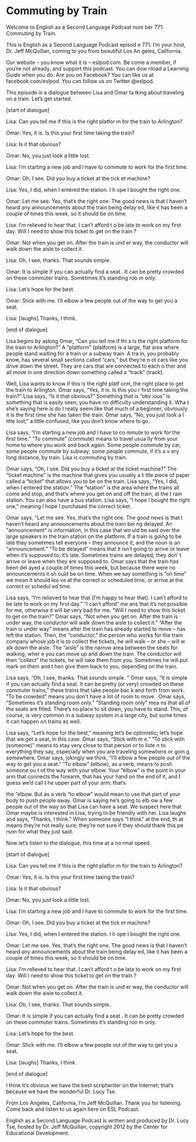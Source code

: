 # Commuting by Train

Welcome to English as a Second Language Podcast num ber 771: Commuting by Train.

This is English as a Second Language Podcast episod e 771.  I’m your host, Dr. Jeff McQuillan, coming to you from beautiful Los An geles, California.

Our website – you know what it is – eslpod.com.  Be come a member, if you’re not already, and support this podcast.  You can dow nload a Learning Guide when you do.  Are you on Facebook?  You can like us  at facebook.com/eslpod. You can follow us on Twitter @eslpod.

This episode is a dialogue between Lisa and Omar ta lking about traveling on a train.  Let’s get started.

[start of dialogue]

Lisa:  Can you tell me if this is the right platfor m for the train to Arlington?

Omar:  Yes, it is.  Is this your first time taking the train?

Lisa:  Is it that obvious?

Omar:  No, you just look a little lost.

Lisa:  I’m starting a new job and I have to commute  to work for the first time.

Omar:  Oh, I see.  Did you buy a ticket at the tick et machine?

Lisa:  Yes, I did, when I entered the station.  I h ope I bought the right one.

Omar:  Let me see.  Yes, that’s the right one.  The  good news is that I haven’t heard any announcements about the train being delay ed, like it has been a couple of times this week, so it should be on time.

Lisa:  I’m relieved to hear that.  I can’t afford t o be late to work on my first day. Will I need to show this ticket to get on the train ?

Omar:  Not when you get on.  After the train is und er way, the conductor will walk down the aisle to collect it.

Lisa:  Oh, I see, thanks.  That sounds simple.

Omar:  It is simple if you can actually find a seat .  It can be pretty crowded on these commuter trains.  Sometimes it’s standing roo m only.

Lisa:  Let’s hope for the best.

Omar:  Stick with me.  I’ll elbow a few people out of the way to get you a seat.

Lisa:  [laughs]  Thanks, I think.

[end of dialogue]

Lisa begins by asking Omar, “Can you tell me if thi s is the right platform for the train to Arlington?”  A “platform” (platform) is a large, flat area where people stand waiting for a train or a subway train.  A tra in, you probably know, has several small sections called “cars,” but they’re n ot cars like you drive down the street.  They are cars that are connected to each o ther and all move in one direction down something called a “track” (track).

Well, Lisa wants to know if this is the right platf orm, the right place to get the train to Arlington.  Omar says, “Yes, it is.  Is this you r first time taking the train?”  Lisa says, “Is it that obvious?”  Something that is “obv ious” is something that is easily seen; you have no difficulty understanding it.  Wha t she’s saying here is do I really seem like that much of a beginner, obviously  it is the first time she has taken the train.  Omar says, “No, you just look a l ittle lost,” a little confused, like you don’t know where to go.

Lisa says, “I’m starting a new job and I have to co mmute to work for the first time.”  “To commute” (commute) means to travel usua lly from your home to where you work and back again.  Some people commute  by car, some people commute by subway; some people commute, if it’s a v ery long distance, by train. Lisa is commuting by train.

Omar says, “Oh, I see.  Did you buy a ticket at the  ticket machine?”  The “ticket machine” is the machine that gives you usually a li ttle piece of paper called a “ticket” that allows you to be on the train.  Lisa says, “Yes, I did, when I entered the station.”  The “station” is the area where the trains all come and stop, and that’s where you get on and off the train, at the t rain station.  You can also have a bus station.  Lisa says, “I hope I bought the right  one,” meaning I hope I purchased the correct ticket.

Omar says, “Let me see.  Yes, that’s the right one.   The good news is that I haven’t heard any announcements about the train bei ng delayed.  An “announcement” is information, in this case that wo uld be said over the large speakers in the train station on the platform.  If a train is going to be late they sometimes tell everyone – they announce it, and the  noun is an “announcement.” “To be delayed” means that it isn’t going to arrive  or leave when it’s supposed to; it’s late.  Sometimes trains are delayed; they don’ t arrive or leave when they are supposed to.  Omar says that the train has been del ayed a couple of times this week, but because there were no announcements it sh ould be on time.  When we say something is “on time” we mean it should lea ve at the correct or scheduled time, or arrive at the correct or schedul ed time.

Lisa says, “I’m relieved to hear that (I’m happy to  hear that).  I can’t afford to be late to work on my first day.”  “I can’t afford” me ans that it’s not possible for me, otherwise it will be very bad for me.  “Will I need  to show this ticket to get on the train?”  Omar says, “Not when you get on.  After the train is under way, the conductor will walk down the aisle to collect it.”  “After the train is under way” means after the train has already started to move –  has left the station.  Then, the “conductor,” the person who works for the train  company whose job it is to collect the tickets, he will walk – or she – will w alk down the aisle.  The “aisle” is the narrow area between the seats for walking, wher e you can move up and down the train.  The conductor will then “collect” the tickets, he will take them from you.  Sometimes he will put mark on them and t hen give them back to you, depending on the train.

Lisa says, “Oh, I see, thanks.  That sounds simple. ”  Omar says, “It is simple if you can actually find a seat.  It can be pretty (or  very) crowded on these commuter trains,” these trains that take people bac k and forth from work.  “To be crowded” means you don’t have a lot of room to move .  Omar says, “Sometimes it’s standing room only.”  “Standing room only” mea ns that all of the seats are filled.  There’s no place to sit down, you have to stand.  This, of course, is very common in a subway system in a large city, but some times it can happen on trains as well.

Lisa says, “Let’s hope for the best,” meaning let’s  be optimistic; let’s hope that we get a seat, in this case.  Omar says, “Stick with m e.”  “To stick with (someone)” means to stay very close to that person or to liste n to everything they say, especially when you are traveling somewhere or goin g somewhere.  Omar says, jokingly we think, “I’ll elbow a few people out of the way to get you a seat.”  “To elbow” (elbow), as a verb, means to push someone ou t of the way with your elbow.  Your “elbow” is the point in your arm that connects the forearm, that has your hand on the end of it, and I guess we’d call t he upper part of your arm; that’s

the “elbow.  But as a verb “to elbow” would mean to  use that part of your body to push people away.  Omar is saying he’s going to elb ow a few people out of the way so that Lisa can have a seat.  We suspect here that Omar maybe is interested in Lisa, trying to be friendly with her.   Lisa laughs and says, “Thanks, I think.”  When someone says “I think” at the end, th at means they’re not really sure; they’re not sure if they should thank this pe rson for what they just said.

Now let’s listen to the dialogue, this time at a no rmal speed.

[start of dialogue]

Lisa:  Can you tell me if this is the right platfor m for the train to Arlington?

Omar:  Yes, it is.  Is this your first time taking the train?

Lisa:  Is it that obvious?

Omar:  No, you just look a little lost.

Lisa:  I’m starting a new job and I have to commute  to work for the first time.

Omar:  Oh, I see.  Did you buy a ticket at the tick et machine?

Lisa:  Yes, I did, when I entered the station.  I h ope I bought the right one.

Omar:  Let me see.  Yes, that’s the right one.  The  good news is that I haven’t heard any announcements about the train being delay ed, like it has been a couple of times this week, so it should be on time.

Lisa:  I’m relieved to hear that.  I can’t afford t o be late to work on my first day. Will I need to show this ticket to get on the train ?

Omar:  Not when you get on.  After the train is und er way, the conductor will walk down the aisle to collect it.

Lisa:  Oh, I see, thanks.  That sounds simple.

Omar:  It is simple if you can actually find a seat .  It can be pretty crowded on these commuter trains.  Sometimes it’s standing roo m only.

Lisa:  Let’s hope for the best.

Omar:  Stick with me.  I’ll elbow a few people out of the way to get you a seat.

Lisa:  [laughs]  Thanks, I think.

[end of dialogue]

I think it’s obvious we have the best scriptwriter on the Internet; that’s because we have the wonderful Dr. Lucy Tse.

From Los Angeles, California, I’m Jeff McQuillan.  Thank you for listening.  Come back and listen to us again here on ESL Podcast.

English as a Second Language Podcast is written and  produced by Dr. Lucy Tse, hosted by Dr. Jeff McQuillan, copyright 2012 by the  Center for Educational Development.

